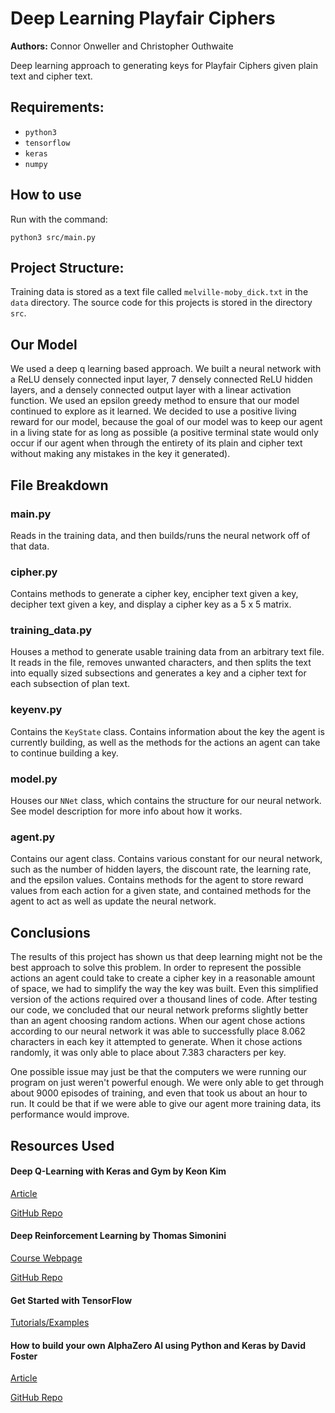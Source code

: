 # Deep Learning Playfair Ciphers
**Authors:** Connor Onweller and Christopher Outhwaite

Deep learning approach to generating keys for Playfair Ciphers given plain text
and cipher text.

## Requirements:
* `python3`
* `tensorflow`
* `keras`
* `numpy`

## How to use
Run with the command:
```
python3 src/main.py
```

## Project Structure:
Training data is stored as a text file called `melville-moby_dick.txt` in the
`data` directory. The source code for this projects is stored in the directory
`src`.

## Our Model
We used a deep q learning based approach. We built a neural network with a ReLU
densely connected input layer, 7 densely connected ReLU hidden layers, and a
densely connected output layer with a linear activation function. We used an
epsilon greedy method to ensure that our model continued to explore as it
learned. We decided to use a positive living reward for our model, because the
goal of our model was to keep our agent in a living state for as long as
possible (a positive terminal state would only occur if our agent when through
the entirety of its plain and cipher text without making any mistakes in the
key it generated).

## File Breakdown
### main.py
Reads in the training data, and then builds/runs the neural network
off of that data.

### cipher.py
Contains methods to generate a cipher key, encipher text given a key, decipher
text given a key, and display a cipher key as a 5 x 5 matrix.

### training_data.py
Houses a method to generate usable training data from an arbitrary text file.
It reads in the file, removes unwanted characters, and then splits the text
into equally sized subsections and generates a key and a cipher text for each
subsection of plan text.

### keyenv.py
Contains the `KeyState` class. Contains information about the key the agent is
currently building, as well as the methods for the actions an agent can take to
continue building a key.

### model.py
Houses our `NNet` class, which contains the structure for our neural network. See model description for more info about how it works.

### agent.py
Contains our agent class. Contains various constant for our neural network,
such as the number of hidden layers, the discount rate, the learning rate, and
the epsilon values. Contains methods for the agent to store reward values from
each action for a given state, and contained methods for the agent to act as
well as update the neural network.


## Conclusions
The results of this project has shown us that deep learning might not be the
best approach to solve this problem. In order to represent the possible actions
an agent could take to create a cipher key in a reasonable amount of space, we
had to simplify the way the key was built. Even this simplified version of the
actions required over a thousand lines of code. After testing our code, we
concluded that our neural network preforms slightly better than an agent
choosing random actions. When our agent chose actions according to our neural
network it was able to successfully place 8.062 characters in each key it
attempted to generate. When it chose actions randomly, it was only able to
place about 7.383 characters per key.

One possible issue may just be that the computers we were running our program
on just weren't powerful enough. We were only able to get through about 9000
episodes of training, and even that took us about an hour to run. It could be
that if we were able to give our agent more training data, its performance
would improve.


## Resources Used
#### Deep Q-Learning with Keras and Gym by Keon Kim
[Article](https://keon.io/deep-q-learning)

[GitHub Repo](https://github.com/keon/deep-q-learning)

#### Deep Reinforcement Learning by Thomas Simonini
[Course Webpage](https://simoninithomas.github.io/Deep_reinforcement_learning_Course/)

[GitHub Repo](https://github.com/simoninithomas/Deep_reinforcement_learning_Course)

#### Get Started with TensorFlow
[Tutorials/Examples](https://www.tensorflow.org/tutorials/)

#### How to build your own AlphaZero AI using Python and Keras by David Foster
[Article](https://medium.com/applied-data-science/how-to-build-your-own-alphazero-ai-using-python-and-keras-7f664945c188)

[GitHub Repo](https://github.com/AppliedDataSciencePartners/DeepReinforcementLearning)
